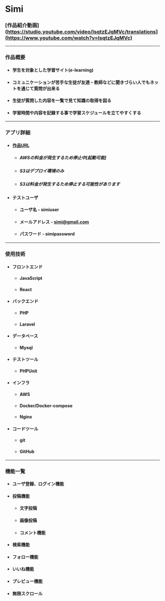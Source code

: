 # **Simi**

### [作品紹介動画](https://studio.youtube.com/video/lsqtzEJqMVc/translations](https://www.youtube.com/watch?v=lsqtzEJqMVc)
---

### 作品概要

- #### 学生を対象とした学習サイト(e-learning)
- #### コミュニケーションが苦手な生徒が友達・教師などに聞きづらい人でもネットを通じて質問が出来る
- #### 生徒が質問した内容を一覧で見て知識の取得を図る
- #### 学習時間や内容を記録する事で学習スケジュールを立てやすくする

---

### アプリ詳細

* #### [作品URL](http://54.250.18.251/) 
    * ##### AWSの料金が発生するため停止中[起動可能]
    * ##### S3はデプロイ環境のみ
    * ##### S3は料金が発生するため停止する可能性があります

* #### テストユーザ
    * #### ユーザ名 - simiuser
    * #### メールアドレス - simi@gmail.com
    * #### パスワード -  simipassword
    

---

### 使用技術

* #### フロントエンド
    * #### JavaScript
    * #### React

* #### バックエンド
    * #### PHP
    * #### Laravel

* #### データベース
    * #### Mysql

* #### テストツール
    * #### PHPUnit

* #### インフラ
    * #### AWS
    * #### Docker/Docker-compose
    * #### Nginx

* #### コードツール
    * #### git
    * #### GitHub

--- 

### 機能一覧 

* #### ユーザ登録、ログイン機能

* #### 投稿機能
    * #### 文字投稿
    * #### 画像投稿
    * #### コメント機能

* #### 検索機能

* #### フォロー機能

* #### いいね機能

* #### プレビュー機能

* #### 無限スクロール
